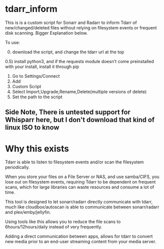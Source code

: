# tdarr_inform

This is is a custom script for Sonarr and Radarr to inform Tdarr of new/changed/deleted files without relying on filesystem events or frequent disk scanning. Bigger Explanation below.

To use:

0) download the script, and change the tdarr url at the top

0.5) install python3, and if the requests module doesn't come preinstalled with your install, install it through pip

1) Go to Settings/Connect
2) Add
3) Custom Script
4) Select Import,Upgrade,Rename,Delete(multiple versions of delete)
5) Set the path to the script

## Side Note, There is untested support for Whisparr here, but I don't download that kind of linux ISO to know


# Why this exists

Tdarr is able to listen to filesystem events and/or scan the filesystem periodically.

When you store your files on a File Server or NAS, and use samba/CIFS, you lose out on filesystem events, requiring Tdarr to be dependent on frequent scans, which for large libraries can waste resources and consume a lot of time.

This tool is designed to let sonarr/radarr directly communicate with tdarr, much like cloudbox/autoscan is able to communicate between sonarr/radarr and plex/emby/jellyfin.

Using tools like this allows you to reduce the file scans to 6hours/12hours/daily instead of very frequently.

Adding a direct communication between apps, allows for tdarr to convert new media prior to an end-user streaming content from your media server.
